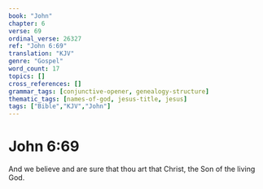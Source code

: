 ```yaml
---
book: "John"
chapter: 6
verse: 69
ordinal_verse: 26327
ref: "John 6:69"
translation: "KJV"
genre: "Gospel"
word_count: 17
topics: []
cross_references: []
grammar_tags: [conjunctive-opener, genealogy-structure]
thematic_tags: [names-of-god, jesus-title, jesus]
tags: ["Bible","KJV","John"]
---
```


# John 6:69

And we believe and are sure that thou art that Christ, the Son of the living God.
